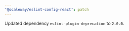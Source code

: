 ```yaml
---
'@scaleway/eslint-config-react': patch
---
```


Updated dependency `eslint-plugin-deprecation` to `2.0.0`.
